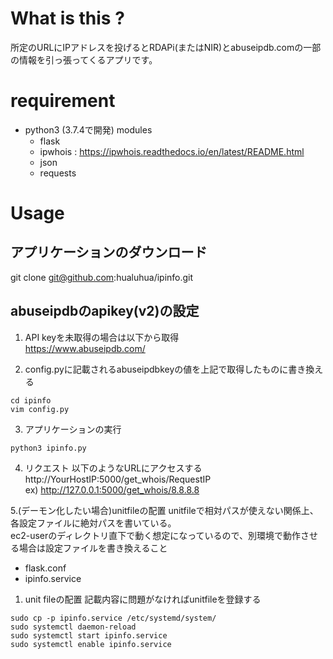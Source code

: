 # What is this ?
所定のURLにIPアドレスを投げるとRDAPi(またはNIR)とabuseipdb.comの一部の情報を引っ張ってくるアプリです。

# requirement
* python3 (3.7.4で開発)
  modules
  * flask
  * ipwhois : https://ipwhois.readthedocs.io/en/latest/README.html
  * json
  * requests
 
# Usage
## アプリケーションのダウンロード
git clone git@github.com:hualuhua/ipinfo.git

## abuseipdbのapikey(v2)の設定
1. API keyを未取得の場合は以下から取得  
   https://www.abuseipdb.com/

2. config.pyに記載されるabuseipdbkeyの値を上記で取得したものに書き換える
```
cd ipinfo
vim config.py
```

3. アプリケーションの実行
```
python3 ipinfo.py
```

4. リクエスト
以下のようなURLにアクセスする  
http://YourHostIP:5000/get_whois/RequestIP  
ex) http://127.0.0.1:5000/get_whois/8.8.8.8

5.(デーモン化したい場合)unitfileの配置
unitfileで相対パスが使えない関係上、各設定ファイルに絶対パスを書いている。  
ec2-userのディレクトリ直下で動く想定になっているので、別環境で動作させる場合は設定ファイルを書き換えること  
* flask.conf
* ipinfo.service

1. unit fileの配置
記載内容に問題がなければunitfileを登録する
```
sudo cp -p ipinfo.service /etc/systemd/system/
sudo systemctl daemon-reload
sudo systemctl start ipinfo.service
sudo systemctl enable ipinfo.service
```
